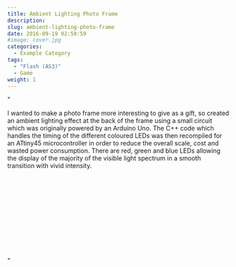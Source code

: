 ```yaml
---
title: Ambient Lighting Photo Frame
description: 
slug: ambient-lighting-photo-frame
date: 2016-09-19 02:59:59
#image: cover.jpg
categories:
  - Example Category
tags:
  - "Flash (AS3)"
  - Game
weight: 1
---
```


"<p>I wanted to make a photo frame more interesting to give as a gift, so created an ambient lighting effect at the back of the frame using a small circuit which was originally powered by an Arduino Uno. The C++ code which handles the timing of the different coloured LEDs was then recompiled for an ATtiny45 microcontroller in order to reduce the overall scale, cost and wasted power consumption. There are red, green and blue LEDs allowing the display of the majority of the visible light spectrum in a smooth transition with vivid intensity.</p>

<br>
<div class=""row"">
	<div class=""col-xs-6 col-sm-4"">
		<img class=""img-responsive img-shadow img-modal"" src=""content/ambient_frame/frame.jpg"" alt=""Frame lighting examples"">
	</div>
	<div class=""col-xs-6 col-sm-4"">
		<img class=""img-responsive img-shadow img-modal"" src=""content/ambient_frame/frame2.jpg"" alt=""Frame close up with blue LED powered"">
	</div>
	<div class=""col-xs-6 col-sm-4"">
		<img class=""img-responsive img-shadow img-modal"" src=""content/ambient_frame/frame3.jpg"" alt=""Frame close up with red and green LEDs powered"">
	</div>
</div>
<br>

<div class=""col-xs-12 centre-padding vertical-padding"">
    <div class=""video-container"">
        <iframe class=""img-shadow"" width=""640"" height=""360"" src=""https://www.youtube.com/embed/4v7B8vSlyEk"" frameborder=""0"" allowfullscreen></iframe>
    </div>
</div>"